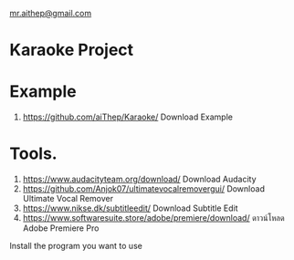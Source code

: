 mr.aithep@gmail.com
# Karaoke Project

# Example
1. https://github.com/aiThep/Karaoke/ Download Example

# Tools.
1. https://www.audacityteam.org/download/ Download Audacity
2. https://github.com/Anjok07/ultimatevocalremovergui/ Download Ultimate Vocal Remover
3. https://www.nikse.dk/subtitleedit/ Download Subtitle Edit
4. https://www.softwaresuite.store/adobe/premiere/download/ ดาวน์โหลด Adobe Premiere Pro

Install the program you want to use

